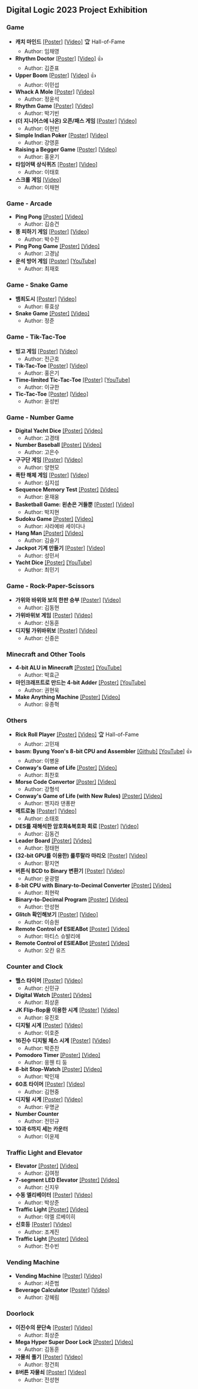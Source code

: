 ## Digital Logic 2023 Project Exhibition

### Game

* **캐치 마인드** [[Poster]](https://drive.google.com/file/d/1NGpKv22az3YDs9HbpL70clvpNnQwtXCx/view?usp=drive_link) [[Video]](https://drive.google.com/file/d/1a3QQzvZBcjKWb93h4Zj3xOP2fKJ6wdNG/view?usp=drive_link) 🏆️ Hall-of-Fame
  * Author: 임채영
* **Rhythm Doctor** [[Poster]](https://drive.google.com/file/d/1qLazL9StJV3Z6qwgKWgd25Se6Dtgcw-t/view?usp=drive_link) [[Video]](https://drive.google.com/file/d/1xiTShBd1C0aWhufk3f2Qa3hdso5pXo6u/view?usp=drive_link) 👍
  * Author: 김준표
* **Upper Boom** [[Poster]](https://drive.google.com/file/d/1KnkQJthnmV6dPvLITB7Js0Uuufw6VgfU/view?usp=drive_link) [[Video]](https://drive.google.com/file/d/1fyQcPfqCXeeYCFCAtLJ_2hsIwW21XGiF/view?usp=drive_link) 👍
  * Author: 이민섭
* **Whack A Mole** [[Poster]](https://drive.google.com/file/d/1WvFuyJtvgzlLG3bOR_ImwubttY7xpBcs/view?usp=drive_link) [[Video]](https://drive.google.com/file/d/1OtcIin68aVLPJTbtVKQ_rE9YKl1w6EvY/view?usp=drive_link)
  * Author: 정윤석
* **Rhythm Game** [[Poster]](https://drive.google.com/file/d/1hObQY05biVyT7CZf7dnElmcSYdpg3R6p/view?usp=drive_link) [[Video]](https://drive.google.com/file/d/1INwg49S-OQKv9q2RDCEFks7pseGYqbcD/view?usp=drive_link)
  * Author: 박기빈
* **(더 지니어스에 나온) 오픈/패스 게임** [[Poster]](https://drive.google.com/file/d/1UckGHmA9U3F7wQQVPmWIwBRjjz_giy-W/view?usp=drive_link) [[Video]](https://drive.google.com/file/d/1e4FfDjtZH_CphIrA5RE2S0Zc1W1A8by6/view?usp=drive_link)
  * Author: 이현빈
* **Simple Indian Poker** [[Poster]](https://drive.google.com/file/d/1Mot7YGluj4t_4-1ixFQK4seQB5I9lZe1/view?usp=drive_link) [[Video]](https://drive.google.com/file/d/1pzH7UlYsHn5xS9WAz7j_rOY1r-NPKTr9/view?usp=drive_link)
  * Author: 강영훈
* **Raising a Begger Game** [[Poster]](https://drive.google.com/file/d/1WBESS0ZvL3D1nBoBe0T2UgmPqWiihXhi/view?usp=drive_link) [[Video]](https://drive.google.com/file/d/1lpAHO15KX7R-4Cgq6noFaEykeJCJ_1xA/view?usp=drive_link)
  * Author: 홍윤기
* **타임어택 상식퀴즈** [[Poster]](https://drive.google.com/file/d/1L79KPyNXAPe-yfCslTLVmZ8TKBPlMqOr/view?usp=drive_link) [[Video]](https://drive.google.com/file/d/19Sc2fJpyQDQHST14JvU9r6xNqhEfZqC5/view?usp=drive_link)
  * Author: 이태호
* **스크롤 게임** [[Video]](https://drive.google.com/file/d/1hVAGwVBLGyDQwQ6juR5dYLegfNHHdXeA/view?usp=drive_link)
  * Author: 이채현

### Game - Arcade

* **Ping Pong** [[Poster]](https://drive.google.com/file/d/1lW27OqaPhlME2C1yUuQf0eFutYalCuxu/view?usp=drive_link) [[Video]](https://drive.google.com/file/d/1PJN8lIf3Hy1IZtDy7RUpc53eJzjej_J-/view?usp=drive_link)
  * Author: 김승건
* **똥 피하기 게임** [[Poster]](https://drive.google.com/file/d/1ozkpYqo5dZw4DD6pFEFaCWUGmFcjPSej/view?usp=drive_link) [[Video]](https://drive.google.com/file/d/1yGNDJeB__-3oBYLEB8BIwsve785Gp-ml/view?usp=drive_link)
  * Author: 박수진
* **Ping Pong Game** [[Poster]](https://drive.google.com/file/d/1wDLmlXkyEVkQ3Sjn_7GgCkbrezYjnQ5M/view?usp=drive_link) [[Video]](https://drive.google.com/file/d/188XcKKAVuhinEPwy3Je4u5401k1U49XU/view?usp=drive_link)
  * Author: 고경남
* **운석 방어 게임** [[Poster]](https://drive.google.com/file/d/1pRfenMobNEmrykwp1DpQbs3-YBlrNaSg/view?usp=drive_link) [[YouTube]](https://www.youtube.com/watch?v=dTRjUTPrNes)
  * Author: 최재호

### Game - Snake Game

* **뱀죄도시** [[Poster]](https://drive.google.com/file/d/1Sq3Tf7Lx_DjKLw7j9zSKFhObDqMKYxsm/view?usp=drive_link) [[Video]](https://drive.google.com/file/d/18m98eoYAcM5D1Av8tQELzb5Z6QB6TxC6/view?usp=drive_link)
  * Author: 류효상
* **Snake Game** [[Poster]](https://drive.google.com/file/d/1p5_fv9OEvBQ696s9m8l7oKChvJtHYzl_/view?usp=drive_link) [[Video]](https://drive.google.com/file/d/1akAPouFPxtLRiLJUx0EzT9vbDk4lCKux/view?usp=drive_link)
  * Author: 정준

### Game - Tik-Tac-Toe

* **빙고 게임** [[Poster]](https://drive.google.com/file/d/19FBEhu5yGX4D65WczRl0H-7g_iDMKFDZ/view?usp=drive_link) [[Video]](https://drive.google.com/file/d/1nu3gtwTt0FaF9OA092vgpzuu_9zHYzbD/view?usp=drive_link)
  * Author: 전근호
* **Tik-Tac-Toe** [[Poster]](https://drive.google.com/file/d/1jXPpPk1_gk-C5aP4BG1WfwKtBbo1_h2b/view?usp=drive_link) [[Video]](https://drive.google.com/file/d/1pIXmIAWcNxmZ3dTbyM8BPFrBZ7PI1rqZ/view?usp=drive_link)
  * Author: 홍은기
* **Time-limited Tic-Tac-Toe** [[Poster]](https://drive.google.com/file/d/1HMBfviAsOH__3IXG7sqfrW91QyMn9f_V/view?usp=drive_link) [[YouTube]](https://youtu.be/MyAw0jT6R6U)
  * Author: 이규한
* **Tic-Tac-Toe** [[Poster]](https://drive.google.com/file/d/1hx0_JE_RUQLXMAVmg2ZNkSaBU48qAJHs/view?usp=drive_link) [[Video]](https://drive.google.com/file/d/15S0qmxZp405P0zwgMQxzocaJ0_esLA-u/view?usp=drive_link)
  * Author: 윤성빈

### Game - Number Game

* **Digital Yacht Dice** [[Poster]](https://drive.google.com/file/d/1pA1_0pzmFqPEMW_6DlNlCMQfK7PcBmBi/view?usp=drive_link) [[Video]](https://drive.google.com/file/d/16gBTLZpdnIsWZe9PL8pcE-bV7quB9Hds/view?usp=drive_link)
  * Author: 고경태
* **Number Baseball** [[Poster]](https://drive.google.com/file/d/1HqOQtlbwCDkJ4ZR182Cl1dqUWVNVArSn/view?usp=drive_link) [[Video]](https://drive.google.com/file/d/1Pat9tpGatmU0topvGTSB7ymOSlAlIsjg/view?usp=drive_link)
  * Author: 고은수
* **구구단 게임** [[Poster]](https://drive.google.com/file/d/1kmT0FibineZgLqK-OHaYeIoFsYQ9NYHG/view?usp=drive_link) [[Video]](https://drive.google.com/file/d/1HvVPj8am9ONuwPJkLZxVBM7HyFoFANXc/view?usp=drive_link)
  * Author: 양현모
* **폭탄 해체 게임** [[Poster]](https://drive.google.com/file/d/13u9OwQRaancqMI15G_ipSQdzj2w3XYTK/view?usp=drive_link) [[Video]](https://drive.google.com/file/d/1vWEnh-Ack2iwWzxqZDgM0VsmGQiloHgM/view?usp=drive_link)
  * Author: 심지섭
* **Sequence Memory Test** [[Poster]](https://drive.google.com/file/d/1PK9mjL00TSis-AvzrxGGpq4htT1uzM3e/view?usp=drive_link) [[Video]](https://drive.google.com/file/d/1pR0mvu01dJCkuggEbfivDVcRe94um9U7/view?usp=drive_link)
  * Author: 윤재웅
* **Basketball Game: 왼손은 거들뿐** [[Poster]](https://drive.google.com/file/d/1BbkLxg2Lt1tcTUbzqFEdvViJfxKUo_O6/view?usp=drive_link) [[Video]](https://drive.google.com/file/d/1ifDndo4JQXrPgB27TSaqjH4rxZq_Tinb/view?usp=drive_link)
  * Author: 박지현
* **Sudoku Game** [[Poster]](https://drive.google.com/file/d/1H2ipsQ-gNo-8zmG26l08kw949j1BzT3F/view?usp=drive_link) [[Video]](https://drive.google.com/file/d/1WE-8v4CwBtJOmvXu9jV7fEDX_2mJ-YnC/view?usp=drive_link)
  * Author: 샤라예바 세이다나
* **Hang Man** [[Poster]](https://drive.google.com/file/d/1HHsxZYugmbbtFSi1rUgy8CFwHrP5AdYG/view?usp=drive_link) [[Video]](https://drive.google.com/file/d/1cS6cpuCyTdVcVOqJJHeSOo50Qp2Sqk8F/view?usp=drive_link)
  * Author: 김슬기
* **Jackpot 기계 만들기** [[Poster]](https://drive.google.com/file/d/1IHeQz-CmAc8fV-qeQy09iqA_KAZZ6qlU/view?usp=drive_link) [[Video]](https://drive.google.com/file/d/15ehR-oIf4Dw2gIWBgXAgAusbJ21n1XZs/view?usp=drive_link)
  * Author: 성민서
* **Yacht Dice** [[Poster]](https://drive.google.com/file/d/1OVCiyXsGR1D68EDhYzJK-b8CqgQkEzQy/view?usp=drive_link) [[YouTube]](https://www.youtube.com/watch?v=G8OrhDF6zjI)
  * Author: 최민기

### Game - Rock-Paper-Scissors

* **가위와 바위와 보의 한판 승부** [[Poster]](https://drive.google.com/file/d/12OoXZp-DEzWCVa6uBHsTocnzSIstXAke/view?usp=drive_link) [[Video]](https://drive.google.com/file/d/1QIhZKnaoCZZD8llZEBQn0eEidiGoS1gQ/view?usp=drive_link)
  * Author: 김동현
* **가위바위보 게임** [[Poster]](https://drive.google.com/file/d/13SuyHcqJ2qbDZ__alKUzJxOD8P7FDeUF/view?usp=drive_link) [[Video]](https://drive.google.com/file/d/15LAxwrDuOdEKB0K6jdPxOVU17kvUJ1xo/view?usp=drive_link)
  * Author: 신동훈
* **디지털 가위바위보** [[Poster]](https://drive.google.com/file/d/1eXr1Wm9esVdHCYw3rFAwpgFGlMR93OsY/view?usp=drive_link) [[Video]](https://drive.google.com/file/d/15-EVgRXoc5PFFHDAO6NgF4Ddla8V1FCB/view?usp=drive_link)
  * Author: 신중은

### Minecraft and Other Tools

* **4-bit ALU in Minecraft** [[Poster]](https://drive.google.com/file/d/14Oke9krkGHsdEd_UGWrISITxnsX4grXa/view?usp=drive_link) [[YouTube]](https://www.youtube.com/watch?v=oLxvbQ5HP6M)
  * Author: 박효근
* **마인크래프트로 만드는 4-bit Adder** [[Poster]](https://drive.google.com/file/d/1cpfwNngX-bdu1bOlI9yeUCoQqnf-QU44/view?usp=drive_link) [[YouTube]](https://youtu.be/rLInGZd3vJE)
  * Author: 권현욱
* **Make Anything Machine** [[Poster]](https://drive.google.com/file/d/1bpTjcIFt0uCjFAzQH4j3yyH55dg7nOdj/view?usp=drive_link) [[Video]](https://drive.google.com/file/d/1Rca0i6UZc3LybrUGCYx9CsiailL1zZPP/view?usp=drive_link)
  * Author: 유종혁

### Others

* **Rick Roll Player** [[Poster]](https://drive.google.com/file/d/1N6159xlaYK7tikDGMo2MjgL_yDSIRC44/view?usp=drive_link) [[Video]](https://drive.google.com/file/d/1FzpXvQMXNvArLM7p7oDLPMLHWX16asJN/view?usp=drive_link) 🏆️ Hall-of-Fame
  * Author: 고민재
* **basm: Byung Yoon's 8-bit CPU and Assembler** [[Github]](https://github.com/zihasoo/basm) [[YouTube]](https://www.youtube.com/watch?v=pB1YIJpi5VE) 👍
  * Author: 이병윤
* **Conway's Game of Life** [[Poster]](https://drive.google.com/file/d/1I1ZOLtadUeUbL4l3dbeLkz04RXmmYBj4/view?usp=drive_link) [[Video]](https://drive.google.com/file/d/1JxfnAE0LreZqUIZEDAIE6Ss9iujEQjJa/view?usp=drive_link)
  * Author: 최찬호
* **Morse Code Convertor** [[Poster]](https://drive.google.com/file/d/1AOWkAhjUmkAITqVT60iUgp9uZnawmGlE/view?usp=drive_link) [[Video]](https://drive.google.com/file/d/14kWnKU-pzBKaAKIbEMKl7xJDUqu9EmLU/view?usp=drive_link)
  * Author: 강형석
* **Conway's Game of Life (with New Rules)** [[Poster]](https://drive.google.com/file/d/1BROqIolDBIc02P95LxyGYkQZR61D4R3-/view?usp=drive_link) [[Video]](https://drive.google.com/file/d/1Rf9uZ5bCtjwQFIvnwOfm7kFi_cDft9HJ/view?usp=drive_link)
  * Author: 젠지라 댄퐁판
* **메트로놈** [[Poster]](https://drive.google.com/file/d/11skCBeXHq-kO2NjsylwVSm1BopQQG7JZ/view?usp=drive_link) [[Video]](https://drive.google.com/file/d/1q0aemO8qt_KIFvBlL5V7DYSFt5QCTDo5/view?usp=drive_link)
  * Author: 소태호
* **DES를 재해석한 암호화&복호화 회로** [[Poster]](https://drive.google.com/file/d/1x2OhnuRf8K3E6zefbijuMiQi87vClpJt/view?usp=drive_link) [[Video]](https://drive.google.com/file/d/1-khkHDU7MLLatqeE3BCI3l5ec3NXwj7_/view?usp=drive_link)
  * Author: 김동건
* **Leader Board** [[Poster]](https://drive.google.com/file/d/10kVQifYsXc5Wyui7SUUihhOHSItAiHSy/view?usp=drive_link) [[Video]](https://drive.google.com/file/d/1iESNrxZBE3cnw7W8ULVREdRb6T0YE3AT/view?usp=drive_link)
  * Author: 정태현
* **(32-bit GPU를 이용한) 룰루랄라 마리오** [[Poster]](https://drive.google.com/file/d/1pyx88SZiV88vhV3E05ArhE10ahPDhydt/view?usp=drive_link) [[Video]](https://drive.google.com/file/d/1GWOLz8w8bTFIwlfsLJTGukJRvZkMNAdt/view?usp=drive_link)
  * Author: 황지연
* **버튼식 BCD to Binary 변환기** [[Poster]](https://drive.google.com/file/d/1bxZu-kz7ICudocasl4YgsAJBVLs5nt-X/view?usp=drive_link) [[Video]](https://drive.google.com/file/d/1J_jp3-u0Cahg66iqN4z3MkeAl3UxhCin/view?usp=drive_link)
  * Author: 윤광렬
* **8-bit CPU with Binary-to-Decimal Converter** [[Poster]](https://drive.google.com/file/d/113dBtlppMmw-FZtyrbfZ3ReMGxoZ6jnr/view?usp=drive_link) [[Video]](https://drive.google.com/file/d/1gDddmCA3n3dn7dpr9AmDJKUVzmjIgzRs/view?usp=drive_link)
  * Author: 최현락
* **Binary-to-Decimal Program** [[Poster]](https://drive.google.com/file/d/1uDck0zRwXdOqufTjQbsLlr9hV9Tuixzc/view?usp=drive_link) [[Video]](https://drive.google.com/file/d/1YR18QXN5_Q5ktx8r2yd4sGCOnGPaXhEW/view?usp=drive_link)
  * Author: 안성현
* **Glitch 확인해보기** [[Poster]](https://drive.google.com/file/d/16qo2ObdNAOZmypNqsZFy3REjpzh7kIVf/view?usp=drive_link) [[Video]](https://drive.google.com/file/d/1cvcetzOnB0aPkij3RFeMVAoLIONuCNyA/view?usp=drive_link)
  * Author: 이승원
* **Remote Control of ESIEABot** [[Poster]](https://drive.google.com/file/d/1poDxAej0UbvDzdOinhsixG61YcbtxWpD/view?usp=drive_link) [[Video]](https://drive.google.com/file/d/1LHeXEIqui2dvPgjUJ8YUVmQqn1O4OTqf/view?usp=drive_link)
  * Author: 마티스 슈발리에
* **Remote Control of ESIEABot** [[Poster]](https://drive.google.com/file/d/1bxZu-kz7ICudocasl4YgsAJBVLs5nt-X/view?usp=drive_link) [[Video]](https://drive.google.com/file/d/1J_jp3-u0Cahg66iqN4z3MkeAl3UxhCin/view?usp=drive_link)
  * Author: 오칸 유즈

### Counter and Clock

* **헬스 타이머** [[Poster]](https://drive.google.com/file/d/1Li6jPny3IcYzcxG5gjTr3VioE53C813u/view?usp=drive_link) [[Video]](https://drive.google.com/file/d/1ckGwK2q8H6Xghsw7dpfn5IF4gDbZ642m/view?usp=drive_link)
  * Author: 신민규
* **Digital Watch** [[Poster]](https://drive.google.com/file/d/1CpnRoEBj2qZxxKYOhyN_fae1bmdkM17x/view?usp=drive_link) [[Video]](https://drive.google.com/file/d/1ZqhCcqS6FbV8008bx2B6z1KOLRGB1wfO/view?usp=drive_link)
  * Author: 최상훈
* **JK Flip-flop을 이용한 시계** [[Poster]](https://drive.google.com/file/d/1qNY0hDQo5aHITLGhxEGthXQ6HiS5Pl7E/view?usp=drive_link) [[Video]](https://drive.google.com/file/d/1K76EM-JqUqBHMoZEnQZGJWrQOZXKB078/view?usp=drive_link)
  * Author: 유진호
* **디지털 시계** [[Poster]](https://drive.google.com/file/d/1euC2d3JmB1J19LBSgOocn5doX0TEdiS8/view?usp=drive_link) [[Video]](https://drive.google.com/file/d/1nGkmSVgXKfMMbJERzKq2eSUr9lgY1Gob/view?usp=drive_link)
  * Author: 이호준
* **16진수 디지털 체스 시계** [[Poster]](https://drive.google.com/file/d/1_cxQPlyKv03yDwi-Jl_QDz6qMqFS4kXB/view?usp=drive_link) [[Video]](https://drive.google.com/file/d/1x8eRCXH7BhVDod5ZiSVz7dLYKhuoBG5A/view?usp=drive_link)
  * Author: 박준찬
* **Pomodoro Timer** [[Poster]](https://drive.google.com/file/d/1m69ICfEN0w94qYq0qatRod1L6l0cuaHw/view?usp=drive_link) [[Video]](https://drive.google.com/file/d/1lsfLRO5_ujzm3NY85OtOYAvKO82dUTgz/view?usp=drive_link)
  * Author: 응웬 티 둥
* **8-bit Stop-Watch** [[Poster]](https://drive.google.com/file/d/1lE3obtGU8yLYPbW7bvKmleINDwZoZnic/view?usp=drive_link) [[Video]](https://drive.google.com/file/d/1r2Q85avjW0m2SE-5HwdUOmWO8I3DcOm_/view?usp=drive_link)
  * Author: 박인재
* **60초 타이머** [[Poster]](https://drive.google.com/file/d/1wdNC8_qW92ZmKRG0tHduo7TSabrPBn_A/view?usp=drive_link) [[Video]](https://drive.google.com/file/d/1iSXiQHpZsMaLMrc8hYGsHH54SNV5pZRS/view?usp=drive_link)
  * Author: 김현중
* **디지털 시계** [[Poster]](https://drive.google.com/file/d/1LQSoBxsOGgV3qBoQQ-wd74jHuCA8hXW7/view?usp=drive_link) [[Video]](https://drive.google.com/file/d/1rQ1bi7zsFUPyFG1AJS4TBY9opRzyOizf/view?usp=drive_link)
  * Author: 우명균
* **Number Counter**
  * Author: 전민규
* **10과 6까지 세는 카운터**
  * Author: 이윤제

### Traffic Light and Elevator

* **Elevator** [[Poster]](https://drive.google.com/file/d/1NOYRn56TeVxr0FGD6RB-uCIyVYQbPusG/view?usp=drive_link) [[Video]](https://drive.google.com/file/d/1QCo5RlpmAOYMw-Kv4j7KkULKOavt0pnT/view?usp=drive_link)
  * Author: 김여정
* **7-segment LED Elevator** [[Poster]](https://drive.google.com/file/d/1Jy76vdkSJMce_UXfERY9apudxiIYiakJ/view?usp=drive_link) [[Video]](https://drive.google.com/file/d/1WETcUymdm3_iZyCWHVsGQWR4yl8ZwQy1/view?usp=drive_link)
  * Author: 신지우
* **수동 엘리베이터** [[Poster]](https://drive.google.com/file/d/1L4lvjCmHue_k8jv9L4aNG3HVGLUIQsrf/view?usp=drive_link) [[Video]](https://drive.google.com/file/d/1L0-Di83RDcwtDPXR-yo7iKClSzvdkyaF/view?usp=drive_link)
  * Author: 박상준
* **Traffic Light** [[Poster]](https://drive.google.com/file/d/15KpzLzwngZZVzQyDkt275Hie1WVOSxzA/view?usp=drive_link) [[Video]](https://drive.google.com/file/d/12_Ne0qbT0B1TytCnBPVms1WqjE8KgE6e/view?usp=drive_link)
  * Author: 야엘 르베이히
* **신호등** [[Poster]](https://drive.google.com/file/d/1ORarAkqy2v96C2BH1IgATg0a8MP3FQM9/view?usp=drive_link) [[Video]](https://drive.google.com/file/d/1ACJZum0-1gcHDLwtLTyNRVim5hQJ6I3z/view?usp=drive_link)
  * Author: 조계진
* **Traffic Light** [[Poster]](https://drive.google.com/file/d/1f2vGEdYJU7lRtSGcZz5MnAOTZPO14U7q/view?usp=drive_link) [[Video]](https://drive.google.com/file/d/1Kt2eBATbbPSE7CCeP6eyxRVVG-ugYb7u/view?usp=drive_link)
  * Author: 천수빈

### Vending Machine

* **Vending Machine** [[Poster]](https://drive.google.com/file/d/1spZZ53IKlvEUVYljlWYS5WIOSfr8lfsX/view?usp=drive_link) [[Video]](https://drive.google.com/file/d/1VKlJWTvDKFNPOHsRM4X7PJf1AFjDNTfT/view?usp=drive_link)
  * Author: 서준범
* **Beverage Calculator** [[Poster]](https://drive.google.com/file/d/18nSloDTPfIqFKEJfHiv4FZreh1f5BT1w/view?usp=drive_link) [[Video]](https://drive.google.com/file/d/1RDIdfmtA7NN46w525rIugsa9u4i8gysn/view?usp=drive_link)
  * Author: 강혜림

### Doorlock

* **이진수의 문단속** [[Poster]](https://drive.google.com/file/d/1w0RnW0HL6iQQF67myC8YKaR0TKDM0SRU/view?usp=drive_link) [[Video]](https://drive.google.com/file/d/1PHPvDRlHN2_9HFPX8IkR0LqnGMEQXaUZ/view?usp=drive_link)
  * Author: 최상준
* **Mega Hyper Super Door Lock** [[Poster]](https://drive.google.com/file/d/1tTQSvSVCxr5BMjcvcm1JlklwG_wdsZo4/view?usp=drive_link) [[Video]](https://drive.google.com/file/d/1DsMhxFhNsk2T54WTtECbnHAsD3Vfjjzu/view?usp=drive_link)
  * Author: 김동훈
* **자물쇠 풀기** [[Poster]](https://drive.google.com/file/d/14NScfxZcDj2a88vWuUx2efnSUSH2g7g5/view?usp=drive_link) [[Video]](https://drive.google.com/file/d/1svJM_vncKMG3242oI4VDCBahg2HHvHr0/view?usp=drive_link)
  * Author: 정건희
* **8버튼 자물쇠** [[Poster]](https://drive.google.com/file/d/1XdUlnrqsFCR-lsFkARXa1nlc3xPvLSI3/view?usp=drive_link) [[Video]](https://drive.google.com/file/d/17uCagJBPYjZ1PE0R1b4tP0bldLBQoPbH/view?usp=drive_link)
  * Author: 전성현

### 




